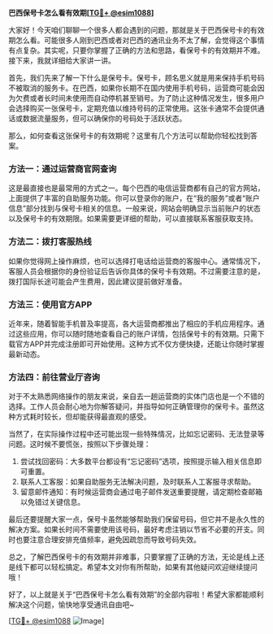**巴西保号卡怎么看有效期[[TG💪+ @esim1088](https://t.me/s/esim1088)]**

大家好！今天咱们聊聊一个很多人都会遇到的问题，那就是关于巴西保号卡的有效期怎么看。可能很多人刚到巴西或者对巴西的通讯业务不太了解，会觉得这个事情有点复杂。其实呢，只要你掌握了正确的方法和思路，看保号卡的有效期并不难。接下来，我就详细给大家讲一讲。

首先，我们先来了解一下什么是保号卡。保号卡，顾名思义就是用来保持手机号码不被取消的服务卡。在巴西，如果你长期不在国内使用手机号码，运营商可能会因为欠费或者长时间未使用而自动停机甚至销号。为了防止这种情况发生，很多用户会选择购买一张保号卡，定期充值以维持号码的正常使用。这张卡通常不会提供通话或数据流量服务，但可以确保你的号码处于活跃状态。

那么，如何查看这张保号卡的有效期呢？这里有几个方法可以帮助你轻松找到答案。

### 方法一：通过运营商官网查询

这是最直接也是最常用的方式之一。每个巴西的电信运营商都有自己的官方网站，上面提供了丰富的自助服务功能。你可以登录你的账户，在“我的服务”或者“账户信息”部分找到与保号卡相关的信息。一般来说，网站会明确显示当前账户的状态以及保号卡的有效期限。如果需要更详细的帮助，可以直接联系客服获取支持。

### 方法二：拨打客服热线

如果你觉得网上操作麻烦，也可以选择打电话给运营商的客服中心。通常情况下，客服人员会根据你的身份验证后告诉你具体的保号卡有效期。不过需要注意的是，拨打国际长途可能会产生费用，因此建议提前做好准备。

### 方法三：使用官方APP

近年来，随着智能手机普及率提高，各大运营商都推出了相应的手机应用程序。通过这些应用，你可以随时随地查看自己的账户详情，包括保号卡的有效期。只需下载官方APP并完成注册即可开始使用。这种方式不仅方便快捷，还能让你随时掌握最新动态。

### 方法四：前往营业厅咨询

对于不太熟悉网络操作的朋友来说，亲自去一趟运营商的实体门店也是一个不错的选择。工作人员会耐心地为你解答疑问，并指导如何正确管理你的保号卡。虽然这种方式耗时较长，但却能获得最直观的感受。

当然了，在实际操作过程中还可能出现一些特殊情况，比如忘记密码、无法登录等问题。这时候不要慌张，按照以下步骤处理：

1. 尝试找回密码：大多数平台都设有“忘记密码”选项，按照提示输入相关信息即可重置。
2. 联系人工客服：如果自助服务无法解决问题，及时联系人工客服寻求帮助。
3. 留意邮件通知：有时候运营商会通过电子邮件发送重要提醒，请定期检查邮箱以免错过关键信息。

最后还要提醒大家一点，保号卡虽然能够帮助我们保留号码，但它并不是永久性的解决方案。如果长时间不需要使用该号码，最好考虑注销以节省不必要的开支。同时也要注意合理安排充值频率，避免因疏忽而导致号码失效。

总之，了解巴西保号卡的有效期并非难事，只要掌握了正确的方法，无论是线上还是线下都可以轻松搞定。希望本文对你有所帮助，如果有其他疑问欢迎继续提问哦！

好了，以上就是关于“巴西保号卡怎么看有效期”的全部内容啦！希望大家都能顺利解决这个问题，愉快地享受通讯自由吧~

[[TG💪+ @esim1088](https://t.me/s/esim1088) ![Image](https://i.postimg.cc/4NQfJmqS/Snipaste-2025-05-13-00-14-12.png)]